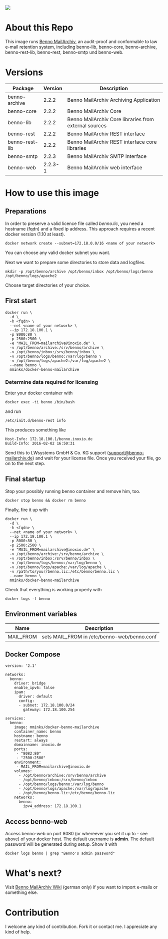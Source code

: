 [![](https://images.microbadger.com/badges/image/mminks/docker-benno-mailarchive.svg)](https://microbadger.com/images/mminks/docker-benno-mailarchive "Get your own image badge on microbadger.com")

# About this Repo

This image runs [Benno MailArchiv](http://www.benno-mailarchiv.de/), an audit-proof and conformable to law e-mail retention system, including benno-lib, benno-core, benno-archive, benno-rest-lib, benno-rest, benno-smtp und benno-web.

# Versions

| Package | Version | Description |
|---------|---------|-------------|
| benno-archive | 2.2.2 | Benno MailArchiv Archiving Application |
| benno-core | 2.2.2 | Benno MailArchiv Core |
| benno-lib | 2.2.2 | Benno MailArchiv Core libraries from external sources |
| benno-rest | 2.2.2 | Benno MailArchiv REST interface |
| benno-rest-lib | 2.2.2 | Benno MailArchiv REST interface core libraries |
| benno-smtp | 2.2.3 | Benno MailArchiv SMTP Interface |
| benno-web | 2.2.3-1 | Benno MailArchiv web interface |

# How to use this image

## Preparations

In order to preserve a valid licence file called *benno.lic*, you need a hostname (fqdn) and a fixed ip address. This approach requires a recent docker version (1.10 at least).

```
docker network create --subnet=172.18.0.0/16 <name of your network>
```

You can choose any valid docker subnet you want.

Next we want to prepare some directories to store data and logfiles.

```
mkdir -p /opt/benno/archive /opt/benno/inbox /opt/benno/logs/benno /opt/benno/logs/apache2
```

Choose target directories of your choice.

## First start

```
docker run \
  -d \
  -h <fqdn> \
  --net <name of your network> \
  --ip 172.18.100.1 \
  -p 8080:80 \
  -p 2500:2500 \
  -e "MAIL_FROM=mailarchive@inoxio.de" \
  -v /opt/benno/archive:/srv/benno/archive \
  -v /opt/benno/inbox:/srv/benno/inbox \
  -v /opt/benno/logs/benno:/var/log/benno \
  -v /opt/benno/logs/apache2:/var/log/apache2 \
  --name benno \
  mminks/docker-benno-mailarchive
```

### Determine data required for licensing

Enter your docker container with

```
docker exec -ti benno /bin/bash
```

and run

```
/etc/init.d/benno-rest info
```

This produces something like

```
Host-Info: 172.18.100.1/benno.inoxio.de
Build-Info: 2016-02-02 16:50:31
```

Send this to LWsystems GmbH & Co. KG support (support@benno-mailarchiv.de) and wait for your license file. Once you received your file, go on to the next step.

## Final startup

Stop your possibly running benno container and remove him, too.

```
docker stop benno && docker rm benno
```

Finally, fire it up with

```
docker run \
  -d \
  -h <fqdn> \
  --net <name of your network> \
  --ip 172.18.100.1 \
  -p 8080:80 \
  -p 2500:2500 \
  -e "MAIL_FROM=mailarchive@inoxio.de" \
  -v /opt/benno/archive:/srv/benno/archive \
  -v /opt/benno/inbox:/srv/benno/inbox \
  -v /opt/benno/logs/benno:/var/log/benno \
  -v /opt/benno/logs/apache:/var/log/apache \
  -v /path/to/your/benno.lic:/etc/benno/benno.lic \
  --name benno \
  mminks/docker-benno-mailarchive
```

Check that everything is working properly with

```
docker logs -f benno
```

## Environment variables

| Name | Description |
|------|-------------|
| MAIL_FROM | sets MAIL_FROM in /etc/benno-web/benno.conf |

## Docker Compose

```
version: '2.1'

networks:
  benno:
    driver: bridge
    enable_ipv6: false
    ipam:
      driver: default
      config:
      - subnet: 172.18.100.0/24
        gateway: 172.18.100.254

services:
  benno:
    image: mminks/docker-benno-mailarchive
    container_name: benno
    hostname: benno
    restart: always
    domainname: inoxio.de
    ports:
     - "8082:80"
     - "2500:2500"
    environment:
     - MAIL_FROM=mailarchive@inoxio.de
    volumes:
      - /opt/benno/archive:/srv/benno/archive
      - /opt/benno/inbox:/srv/benno/inbox
      - /opt/benno/logs/benno:/var/log/benno
      - /opt/benno/logs/apache:/var/log/apache
      - /opt/benno/benno.lic:/etc/benno/benno.lic
    networks:
      benno:
        ipv4_address: 172.18.100.1
```

## Access benno-web

Access benno-web on port 8080 (or whereever you set it up to - see above) of your docker host. The default username is **admin**. The default password will be generated during setup. Show it with

```
docker logs benno | grep "Benno's admin password"
```

# What's next?

Visit [Benno MailArchiv Wiki](https://wiki.benno-mailarchiv.de/index.php/Hauptseite) (german only) if you want to import e-mails or something else.

# Contribution

I welcome any kind of contribution. Fork it or contact me. I appreciate any kind of help.
